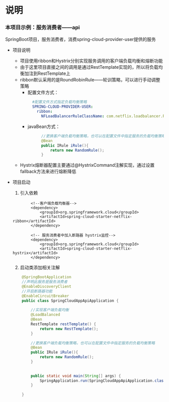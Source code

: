 # 说明

### 本项目示例：服务消费者——api
SpringBoot项目，服务消费者，消费spring-cloud-provider-user提供的服务
  
* 项目说明
  - 项目使用ribbon和Hystrix分别实现服务调用的客户端负载均衡和熔断功能
  - 由于这里项目直接之间的调用是通过RestTemplate实现的，所以将负载均衡加注到RestTemplate上
  - ribbon默认采用的是RoundRobinRule——轮训策略，可以进行手动调整策略
    - 配置文件方式：
        ```yaml
          #配置文件方式指定负载均衡策略
          SPRING-CLOUD-PROVIDER-USER:
            ribbon:
              NFLoadBalancerRuleClassName: com.netflix.loadbalancer.RandomRule
        ```
    - javaBean方式：
        ```java
              //更换客户端负载均衡策略，也可以在配置文件中指定服务的负载均衡策略
              @Bean
              public IRule iRule(){
                  return new RandomRule();
              }
        ```
  - Hystrix熔断器配置主要通过@HystrixCommand注解实现，通过设置fallback方法来进行熔断降低
     
* 项目启动
  1. 引入依赖
    ```pom
            <!--客户端负载均衡器-->
            <dependency>
                <groupId>org.springframework.cloud</groupId>
                <artifactId>spring-cloud-starter-netflix-ribbon</artifactId>
            </dependency>
    
            <!-- 服务消费者中加入断路器 hystrix监控-->
            <dependency>
                <groupId>org.springframework.cloud</groupId>
                <artifactId>spring-cloud-starter-netflix-hystrix</artifactId>
            </dependency>
    ```
  2. 启动类添加相关注解
    ```java
        @SpringBootApplication
        //声明此服务是服务消费者
        @EnableDiscoveryClient
        //开启断路器功能
        @EnableCircuitBreaker
        public class SpringCloudAppApiApplication {
        
            //实现客户端负载均衡
            @LoadBalanced
            @Bean
            RestTemplate restTemplate() {
                return new RestTemplate();
            }
        
            //更换客户端负载均衡策略，也可以在配置文件中指定服务的负载均衡策略
            @Bean
            public IRule iRule(){
                return new RandomRule();
            }
        
        
            public static void main(String[] args) {
                SpringApplication.run(SpringCloudAppApiApplication.class, args);
            }
        
        }
    ```
